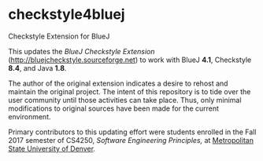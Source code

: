 # checkstyle4bluej
Checkstyle Extension for BlueJ

This updates the *BlueJ Checkstyle Extension* (http://bluejcheckstyle.sourceforge.net) to work with BlueJ **4.1**, Checkstyle **8.4**, and Java **1.8**.

The author of the original extension indicates a desire to rehost and maintain the original project.  The intent of this repository is to tide over the user community until those activities can take place.  Thus, only minimal modifications to original sources have been made for the current environment.

Primary contributors to this updating effort were students enrolled in the Fall 2017 semester of CS4250, *Software Engineering Principles,* at [Metropolitan State University of Denver](http://www.msudenver.edu).
